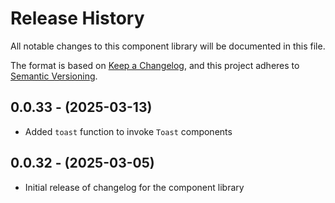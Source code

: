 # Release History

All notable changes to this component library will be documented in this file.

The format is based on [Keep a Changelog](https://keepachangelog.com/en/1.1.0/),
and this project adheres to [Semantic Versioning](https://semver.org/spec/v2.0.0.html).

## 0.0.33 - (2025-03-13)

- Added `toast` function to invoke `Toast` components

## 0.0.32 - (2025-03-05)

- Initial release of changelog for the component library
